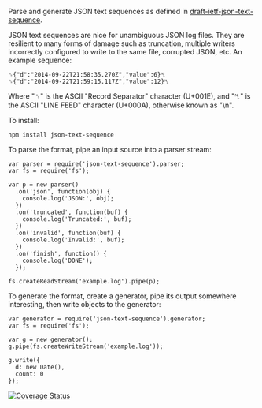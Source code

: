 Parse and generate JSON text sequences as defined in [draft-ietf-json-text-sequence](http://tools.ietf.org/html/draft-ietf-json-text-sequence).

JSON text sequences are nice for unambiguous JSON log files.  They are resilient
to many forms of damage such as truncation, multiple writers incorrectly
configured to write to the same file, corrupted JSON, etc.  An example sequence:

    ␞{"d":"2014-09-22T21:58:35.270Z","value":6}␤
    ␞{"d":"2014-09-22T21:59:15.117Z","value":12}␤

Where "␞" is the ASCII "Record Separator" character (U+001E), and "␤" is the
ASCII "LINE FEED" character (U+000A), otherwise known as "\n".

To install:

    npm install json-text-sequence

To parse the format, pipe an input source into a parser stream:

    var parser = require('json-text-sequence').parser;
    var fs = require('fs');

    var p = new parser()
      .on('json', function(obj) {
        console.log('JSON:', obj);
      })
      .on('truncated', function(buf) {
        console.log('Truncated:', buf);
      })
      .on('invalid', function(buf) {
        console.log('Invalid:', buf);
      })
      .on('finish', function() {
        console.log('DONE');
      });

    fs.createReadStream('example.log').pipe(p);

To generate the format, create a generator, pipe its output somewhere
interesting, then write objects to the generator:

    var generator = require('json-text-sequence').generator;
    var fs = require('fs');

    var g = new generator();
    g.pipe(fs.createWriteStream('example.log'));

    g.write({
      d: new Date(),
      count: 0
    });

[![Coverage Status](https://coveralls.io/repos/hildjj/json-text-sequence/badge.png?branch=master)](https://coveralls.io/r/hildjj/json-text-sequence?branch=master)